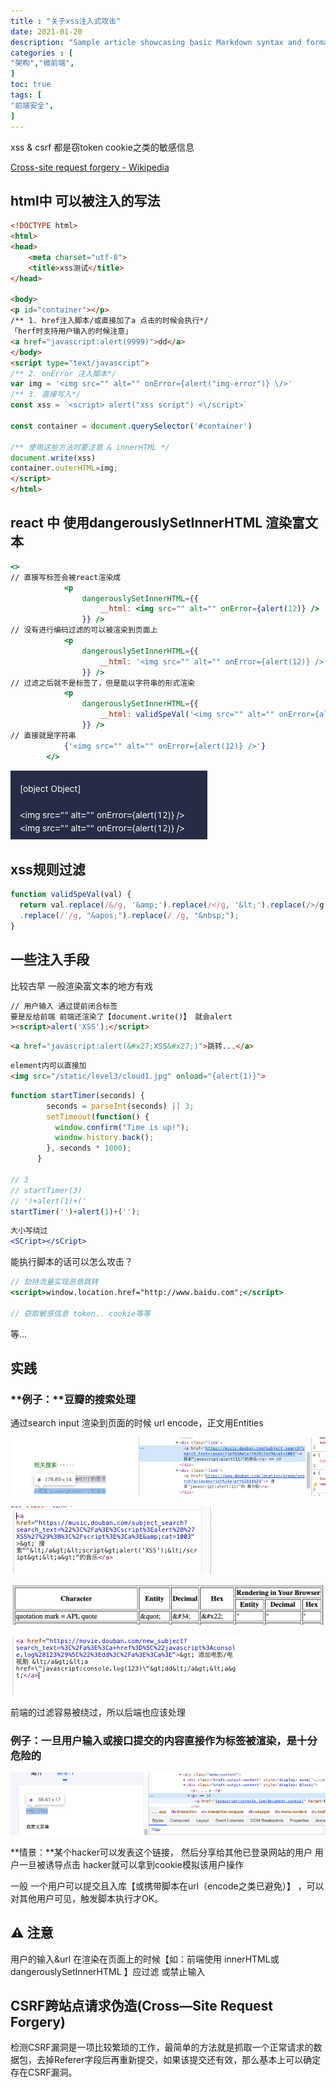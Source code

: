 ```yaml
---
title : "关于xss注入式攻击"
date: 2021-01-20 
description: "Sample article showcasing basic Markdown syntax and formatting for HTML elements."
categories : [                              
"架构","微前端",
]
toc: true
tags: [
"前端安全",
]
---
```


 xss & csrf 都是窃token cookie之类的敏感信息


 <!--more-->
[Cross-site request forgery - Wikipedia](https://en.wikipedia.org/wiki/Cross-site_request_forgery)

## html中 可以被注入的写法

```html
<!DOCTYPE html>
<html>
<head>
	<meta charset="utf-8">
	<title>xss测试</title>
</head>

<body>
<p id="container"></p>
/** 1. href注入脚本/或直接加了a 点击的时候会执行*/
「herf时支持用户输入的时候注意」
<a href="javascript:alert(9999)">dd</a>
</body>
<script type="text/javascript">
/** 2. onError 注入脚本*/
var img = '<img src="" alt="" onError={alert("img-error")} \/>'
/** 3. 直接写入*/
const xss = `<script> alert("xss script") <\/script>`

const container = document.querySelector('#container')

/** 使用这些方法时要注意 & innerHTML */
document.write(xss)
container.outerHTML=img;
</script>
</html>
```

## react 中 使用dangerouslySetInnerHTML 渲染富文本

```jsx
<>
// 直接写标签会被react渲染成
			<p
				dangerouslySetInnerHTML={{
					__html: <img src="" alt="" onError={alert(12)} />
				}} />
// 没有进行编码过滤的可以被渲染到页面上
			<p
				dangerouslySetInnerHTML={{
					__html: '<img src="" alt="" onError={alert(12)} />'
				}} />
// 过滤之后就不是标签了，但是能以字符串的形式渲染
			<p
				dangerouslySetInnerHTML={{
					__html: validSpeVal('<img src="" alt="" onError={alert(12)} />')
				}} />
// 直接就是字符串
			{'<img src="" alt="" onError={alert(12)} />'}
		</>
```

![/assets/security/Untitled.png](/assets/security/Untitled.png)

## xss规则过滤

```jsx
function validSpeVal(val) {
  return val.replace(/&/g, '&amp;').replace(/</g, '&lt;').replace(/>/g, '&gt;').replace(/"/g, '&quot;')
  .replace(/'/g, "&apos;").replace(/ /g, "&nbsp;");
}
```

## 一些注入手段

比较古早 一般渲染富文本的地方有戏

```html
// 用户输入 通过提前闭合标签
要是反给前端 前端还渲染了【document.write()】 就会alert
><script>alert('XSS');</script>
```

```html
<a href="javascript:alert(&#x27;XSS&#x27;)">跳转...</a>
```

```html
element内可以直接加
<img src="/static/level3/cloud1.jpg" onload="{alert(1)}">
```

```jsx
function startTimer(seconds) {
        seconds = parseInt(seconds) || 3;
        setTimeout(function() { 
          window.confirm("Time is up!");
          window.history.back();
        }, seconds * 1000);
      }

// 3
// startTimer(3)
// ')+alert(1)+('
startTimer('')+alert(1)+('');
```

```jsx
大小写绕过
<SCript></sCript>
```

能执行脚本的话可以怎么攻击？

```jsx
// 劫持流量实现恶意跳转
<script>window.location.href="http://www.baidu.com";</script>

// 窃取敏感信息 token.. cookie等等
```

等...

## 实践

### **例子：**豆瓣的搜索处理

通过search input 渲染到页面的时候 url encode，正文用Entities

![/assets/security/Untitled%201.png](/assets/security/Untitled%201.png)

![/assets/security/Untitled%202.png](/assets/security/Untitled%202.png)

![/assets/security/Untitled%203.png](/assets/security/Untitled%203.png)

![/assets/security/Untitled%204.png](/assets/security/Untitled%204.png)

前端的过滤容易被绕过，所以后端也应该处理

### **例子**：一旦用户输入或接口提交的内容直接作为标签被渲染，是十分危险的

![/assets/security/Untitled%205.png](/assets/security/Untitled%205.png)

**情景：**某个hacker可以发表这个链接， 然后分享给其他已登录网站的用户 用户一旦被诱导点击 hacker就可以拿到cookie模拟该用户操作

一般 一个用户可以提交且入库【或携带脚本在url（encode之类已避免）】 ，可以对其他用户可见，触发脚本执行才OK。

## ⚠️ 注意

用户的输入&url 在渲染在页面上的时候【如：前端使用 innerHTML或dangerouslySetInnerHTML 】应过滤 或禁止输入

## CSRF跨站点请求伪造(Cross—Site Request Forgery)
检测CSRF漏洞是一项比较繁琐的工作，最简单的方法就是抓取一个正常请求的数据包，去掉Referer字段后再重新提交，如果该提交还有效，那么基本上可以确定存在CSRF漏洞。
